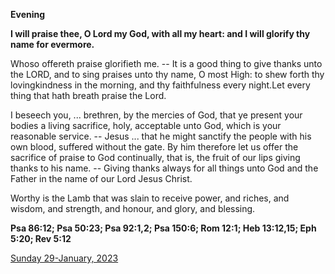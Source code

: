 **Evening**

**I will praise thee, O Lord my God, with all my heart: and I will glorify thy name for evermore.**
 
Whoso offereth praise glorifieth me. -- It is a good thing to give thanks unto the LORD, and to sing praises unto thy name, O most High: to shew forth thy lovingkindness in the morning, and thy faithfulness every night.Let every thing that hath breath praise the Lord.
 
I beseech you, ... brethren, by the mercies of God, that ye present your bodies a living sacrifice, holy, acceptable unto God, which is your reasonable service. -- Jesus ... that he might sanctify the people with his own blood, suffered without the gate. By him therefore let us offer the sacrifice of praise to God continually, that is, the fruit of our lips giving thanks to his name. -- Giving thanks always for all things unto God and the Father in the name of our Lord Jesus Christ.
 
Worthy is the Lamb that was slain to receive power, and riches, and wisdom, and strength, and honour, and glory, and blessing.  

**Psa 86:12; Psa 50:23; Psa 92:1,2; Psa 150:6; Rom 12:1; Heb 13:12,15; Eph 5:20; Rev 5:12**

[Sunday 29-January, 2023](https://t.me/daily_light)

